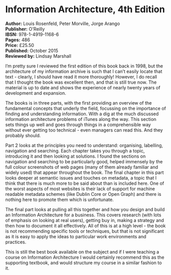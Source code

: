 # Information Architecture, 4th Edition

**Author:** Louis Rosenfeld, Peter Morville, Jorge Arango  
**Publisher:** O'Reilly  
**IBSN:** 978-1-4919-1168-6  
**Pages:** 486  
**Price:** £25.50  
**Published:** October 2015  
**Reviewed by:** Lindsay Marshall

I’m pretty sure I reviewed the first edition of this book back in 1998, but  the
architecture of my information archive is such that I can’t easily locate that text -
clearly, I should have read it more thoroughly! However, I do recall that I thought the
book was excellent then, and that is still true now. The material is up to date and
shows the experience of nearly twenty years of development and expansion.

The books is in three parts, with the first providing an overview of the fundamental
concepts that underly the field, focussing on the importance of finding and
understanding information. With a dig at the much discussed information architecture
problems of iTunes along the way. This section sets things up well and goes through
things in a comprehensible way without ever getting too technical - even managers can
read this. And they probably should.

Part 2 looks at the principles you need to understand: organising, labelling, navigation
and searching. Each chapter takes you through a topic, introducing it and then looking
at solutions. I found the sections on navigation and searching to be particularly good,
helped immensely by the full colour screenshots of web pages (many of them already
familiar and widely used) that appear throughout the book. The final chapter in
this part looks deeper at semantic issues and touches on metadata, a topic that I think
that there is much more to be said about than is included here. One of the worst
aspects of most websites is their lack of support for machine readable metadata
schemes (like Dublin Core or Open Graph) and there is nothing here to promote them
which is unfortunate.

The final part looks at pulling all this together and how you design and build an
Information Architecture for a business. This covers research (with lots of emphasis on
looking at real users), getting buy in, making a strategy and then how to document it
all  effectively. All of this is at a high level - the book is not recommending specific
tools or techniques, but that is not significant as it is easy to apply the ideas to
particular work environments and practices.

This is still the best book available on the subject and if I were teaching a course on
Information Architecture I would certainly recommend this as the supporting
textbook, and would structure my course in a similar fashion to it.

